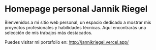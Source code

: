 # Homepage personal Jannik Riegel

Bienvenidos a mi sitio web personal, un espacio dedicado a mostrar mis proyectos profesionales y habilidades técnicas. Aquí encontrarás una selección de mis trabajos más destacados.

Puedes visitar mi portafolio en: http://jannikriegel.vercel.app/
